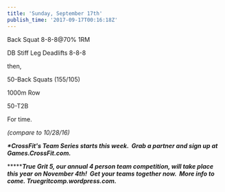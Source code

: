 ```yaml
---
title: 'Sunday, September 17th'
publish_time: '2017-09-17T00:16:18Z'
---
```


Back Squat 8-8-8\@70% 1RM

DB Stiff Leg Deadlifts 8-8-8

then,

50-Back Squats (155/105)

1000m Row

50-T2B

For time.

*(compare to 10/28/16)*

***\*CrossFit's Team Series starts this week.  Grab a partner and sign
up at Games.CrossFit.com.***

***\*****True Grit 5, our annual 4 person team competition, will take
place this year on November 4th!  Get your teams together now.  More
info to come. Truegritcomp.wordpress.com.***
